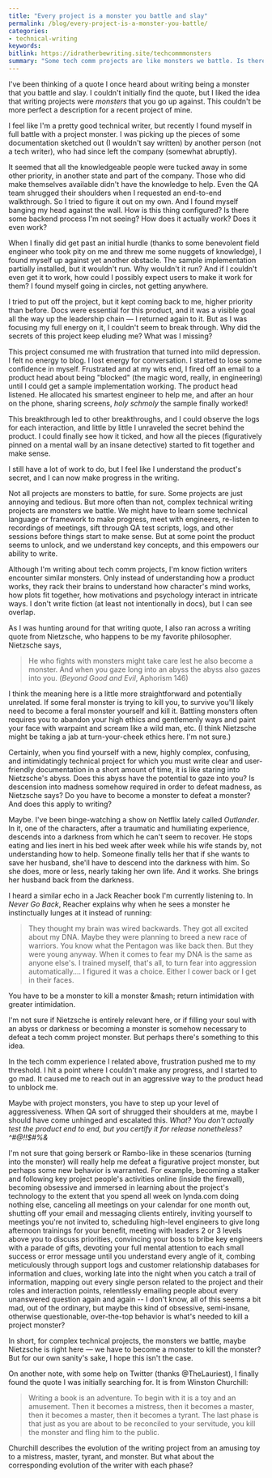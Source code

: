 ```yaml
---
title: "Every project is a monster you battle and slay"
permalink: /blog/every-project-is-a-monster-you-battle/
categories:
- technical-writing
keywords:
bitlink: https://idratherbewriting.site/techcommmonsters
summary: "Some tech comm projects are like monsters we battle. Is there any truth to the idea that it takes a monster to kill a monster?"
---
```


I've been thinking of a quote I once heard about writing being a monster that you battle and slay. I couldn't initially find the quote, but I liked the idea that writing projects were *monsters* that you go up against. This couldn't be more perfect a description for a recent project of mine.

I feel like I'm a pretty good technical writer, but recently I found myself in full battle with a project monster. I was picking up the pieces of some documentation sketched out (I wouldn't say written) by another person (not a tech writer), who had since left the company (somewhat abruptly).

It seemed that all the knowledgeable people were tucked away in some other priority, in another state and part of the company. Those who did make themselves available didn't have the knowledge to help. Even the QA team shrugged their shoulders when I requested an end-to-end walkthrough. So I tried to figure it out on my own. And I found myself banging my head against the wall. How is this thing configured? Is there some backend process I'm not seeing? How does it actually work? Does it even work?

When I finally did get past an initial hurdle (thanks to some benevolent field engineer who took pity on me and threw me some nuggets of knowledge), I found myself up against yet another obstacle. The sample implementation partially installed, but it wouldn't run. Why wouldn't it run? And if I couldn't even get it to work, how could I possibly expect users to make it work for them? I found myself going in circles, not getting anywhere.

I tried to put off the project, but it kept coming back to me, higher priority than before. Docs were essential for this product, and it was a visible goal all the way up the leadership chain &mdash; I returned again to it. But as I was focusing my full energy on it, I couldn't seem to break through. Why did the secrets of this project keep eluding me? What was I missing?

This project consumed me with frustration that turned into mild depression. I felt no energy to blog. I lost energy for conversation. I started to lose some confidence in myself. Frustrated and at my wits end, I fired off an email to a product head about being "blocked" (the magic word, really, in engineering) until I could get a sample implementation working. The product head listened. He allocated his smartest engineer to help me, and after an hour on the phone, sharing screens, *holy schmoly* the sample finally worked!

This breakthrough led to other breakthroughs, and I could observe the logs for each interaction, and little by little I unraveled the secret behind the product. I could finally see how it ticked, and how all the pieces (figuratively pinned on a mental wall by an insane detective) started to fit together and make sense.

I still have a lot of work to do, but I feel like I understand the product's secret, and I can now make progress in the writing.

Not all projects are monsters to battle, for sure. Some projects are just annoying and tedious. But more often than not, complex technical writing projects are monsters we battle. We might have to learn some technical language or framework to make progress, meet with engineers, re-listen to recordings of meetings, sift through QA test scripts, logs, and other sessions before things start to make sense. But at some point the product seems to unlock, and we understand key concepts, and this empowers our ability to write.

Although I'm writing about tech comm projects, I'm know fiction writers encounter similar monsters. Only instead of understanding how a product works, they rack their brains to understand how character's mind works, how plots fit together, how motivations and psychology interact in intricate ways. I don't write fiction (at least not intentionally in docs), but I can see overlap.

As I was hunting around for that writing quote, I also ran across a writing quote from Nietzsche, who happens to be my favorite philosopher. Nietzsche says,

> He who fights with monsters might take care lest he also become a monster. And when you gaze long into an abyss the abyss also gazes into you. (*Beyond Good and Evil*, Aphorism 146)

I think the meaning here is a little more straightforward and potentially unrelated. If some feral monster is trying to kill you, to survive you'll likely need to become a feral monster yourself and kill it. Battling monsters often requires you to abandon your high ethics and gentlemenly ways and paint your face with warpaint and scream like a wild man, etc. (I think Nietzsche might be taking a jab at turn-your-cheek ethics here. I'm not sure.)

Certainly, when you find yourself with a new, highly complex, confusing, and  intimidatingly technical project for which you must write clear and user-friendly documentation in a short amount of time, it is like staring into Nietzsche's abyss. Does this abyss have the potential to gaze into you? Is descension into madness somehow required in order to defeat madness, as Nietzsche says? Do you have to become a monster to defeat a monster? And does this apply to writing?

Maybe. I've been binge-watching a show on Netflix lately called *Outlander*. In it, one of the characters, after a traumatic and humiliating experience, descends into a darkness from which he can't seem to recover. He stops eating and lies inert in his bed week after week while his wife stands by, not understanding how to help. Someone finally tells her that if she wants to save her husband, she'll have to descend into the darkness with him. So she does, more or less, nearly taking her own life. And it works. She brings her husband back from the darkness.

I heard a similar echo in a Jack Reacher book I'm currently listening to. In *Never Go Back*, Reacher explains why when he sees a monster he instinctually lunges at it instead of running:

> They thought my brain was wired backwards. They got all excited about my DNA. Maybe they were planning to breed a new race of warriors. You know what the Pentagon was like back then. But they were young anyway. When it comes to fear my DNA is the same as anyone else's. I trained myself, that's all, to turn fear into aggression automatically.... I figured it was a choice. Either I cower back or I get in their faces.

You have to be a monster to kill a monster &mash; return intimidation with greater intimidation.

I'm not sure if Nietzsche is entirely relevant here, or if filling your soul with an abyss or darkness or becoming a monster is somehow necessary to defeat a tech comm project monster. But perhaps there's something to this idea.

In the tech comm experience I related above, frustration pushed me to my threshold. I hit a point where I couldn't make any progress, and I started to go mad. It caused me to reach out in an aggressive way to the product head to unblock me.

Maybe with project monsters, you have to step up your level of aggressiveness. When QA sort of shrugged their shoulders at me, maybe I should have come unhinged and escalated this. *What? You don't actually test the product end to end, but you certify it for release nonetheless? ^#@!!$#%&*

I'm not sure that going berserk or Rambo-like in these scenarios (turning into the monster) will really help me defeat a figurative project monster, but perhaps some new behavior is warranted. For example, becoming a stalker and following key project people's activities online (inside the firewall), becoming obsessive and immersed in learning about the project's technology to the extent that you spend all week on lynda.com doing nothing else, canceling all meetings on your calendar for one month out, shutting off your email and messaging clients entirely, inviting yourself to meetings you're not invited to, scheduling high-level engineers to give long afternoon trainings for your benefit, meeting with leaders 2 or 3 levels above you to discuss priorities, convincing your boss to bribe key engineers with a parade of gifts, devoting your full mental attention to each small success or error message until you understand every angle of it, combing meticulously through support logs and customer relationship databases for information and clues, working late into the night when you catch a trail of information, mapping out every single person related to the project and their roles and interaction points, relentlessly emailing people about every unanswered question again and again -- I don't know, all of this seems a bit mad, out of the ordinary, but maybe this kind of obsessive, semi-insane, otherwise questionable, over-the-top behavior is what's needed to kill a project monster?

In short, for complex technical projects, the monsters we battle, maybe Nietzsche is right here &mdash; we have to become a monster to kill the monster? But for our own sanity's sake, I hope this isn't the case.

On another note, with some help on Twitter (thanks @TheLauriest), I finally found the quote I was initially searching for. It is from Winston Churchill:

> Writing a book is an adventure. To begin with it is a toy and an amusement. Then it becomes a mistress, then it becomes a master, then it becomes a master, then it becomes a tyrant. The last phase is that just as you are about to be reconciled to your servitude, you kill the monster and fling him to the public.

Churchill describes the evolution of the writing project from an amusing toy to a mistress, master, tyrant, and monster. But what about the corresponding evolution of the writer with each phase?
